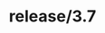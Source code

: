 ---
title: "release/3.7"
description: >
  release/3.7 CHANGELOG 汇总，最近发布版本: v3.7.0 , 时间: 2021-05-12
weight: -37
---